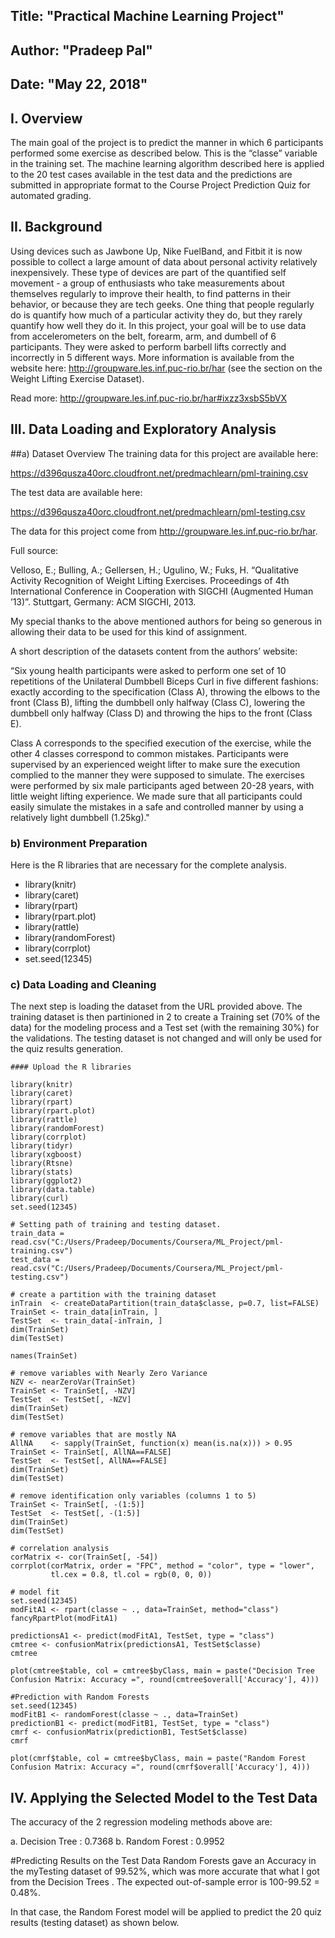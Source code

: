 
## Title: "Practical Machine Learning Project"
## Author: "Pradeep Pal"
## Date: "May 22, 2018"

## I. Overview

The main goal of the project is to predict the manner in which 6 participants performed some exercise as described below. This is the “classe” variable in the training set. The machine learning algorithm described here is applied to the 20 test cases available in the test data and the predictions are submitted in appropriate format to the Course Project Prediction Quiz for automated grading.

## II. Background

Using devices such as Jawbone Up, Nike FuelBand, and Fitbit it is now possible to collect a large amount of data about personal activity relatively inexpensively. These type of devices are part of the quantified self movement - a group of enthusiasts who take measurements about themselves regularly to improve their health, to find patterns in their behavior, or because they are tech geeks. One thing that people regularly do is quantify how much of a particular activity they do, but they rarely quantify how well they do it. In this project, your goal will be to use data from accelerometers on the belt, forearm, arm, and dumbell of 6 participants. They were asked to perform barbell lifts correctly and incorrectly in 5 different ways. More information is available from the website here: http://groupware.les.inf.puc-rio.br/har (see the section on the Weight Lifting Exercise Dataset).

Read more: http://groupware.les.inf.puc-rio.br/har#ixzz3xsbS5bVX

## III. Data Loading and Exploratory Analysis

##a) Dataset Overview
The training data for this project are available here:

https://d396qusza40orc.cloudfront.net/predmachlearn/pml-training.csv

The test data are available here:

https://d396qusza40orc.cloudfront.net/predmachlearn/pml-testing.csv

The data for this project come from http://groupware.les.inf.puc-rio.br/har. 

Full source:

Velloso, E.; Bulling, A.; Gellersen, H.; Ugulino, W.; Fuks, H. “Qualitative Activity Recognition of Weight Lifting Exercises. Proceedings of 4th International Conference in Cooperation with SIGCHI (Augmented Human ’13)”. Stuttgart, Germany: ACM SIGCHI, 2013.

My special thanks to the above mentioned authors for being so generous in allowing their data to be used for this kind of assignment.

A short description of the datasets content from the authors’ website:

“Six young health participants were asked to perform one set of 10 repetitions of the Unilateral Dumbbell Biceps Curl in five different fashions: exactly according to the specification (Class A), throwing the elbows to the front (Class B), lifting the dumbbell only halfway (Class C), lowering the dumbbell only halfway (Class D) and throwing the hips to the front (Class E).

Class A corresponds to the specified execution of the exercise, while the other 4 classes correspond to common mistakes. Participants were supervised by an experienced weight lifter to make sure the execution complied to the manner they were supposed to simulate. The exercises were performed by six male participants aged between 20-28 years, with little weight lifting experience. We made sure that all participants could easily simulate the mistakes in a safe and controlled manner by using a relatively light dumbbell (1.25kg)."

### b) Environment Preparation
  Here is the R libraries that are necessary for the complete analysis.

  *   library(knitr)
  *   library(caret)
  *   library(rpart)
  *   library(rpart.plot)
  *   library(rattle)
  *   library(randomForest)
  *   library(corrplot)
  *   set.seed(12345)
  
### c) Data Loading and Cleaning
The next step is loading the dataset from the URL provided above. The training dataset is then partinioned in 2 to create a Training set (70% of the data) for the modeling process and a Test set (with the remaining 30%) for the validations. The testing dataset is not changed and will only be used for the quiz results generation.



```{r}
#### Upload the R libraries

library(knitr)
library(caret)
library(rpart)
library(rpart.plot)
library(rattle)
library(randomForest)
library(corrplot)
library(tidyr)
library(xgboost)
library(Rtsne)
library(stats)
library(ggplot2)
library(data.table)
library(curl)
set.seed(12345)
```

```{r}
# Setting path of training and testing dataset.
train_data = read.csv("C:/Users/Pradeep/Documents/Coursera/ML_Project/pml-training.csv")
test_data = read.csv("C:/Users/Pradeep/Documents/Coursera/ML_Project/pml-testing.csv")

# create a partition with the training dataset 
inTrain  <- createDataPartition(train_data$classe, p=0.7, list=FALSE)
TrainSet <- train_data[inTrain, ]
TestSet  <- train_data[-inTrain, ]
dim(TrainSet)
dim(TestSet)

names(TrainSet)
```
```{r}
# remove variables with Nearly Zero Variance
NZV <- nearZeroVar(TrainSet)
TrainSet <- TrainSet[, -NZV]
TestSet  <- TestSet[, -NZV]
dim(TrainSet)
dim(TestSet)

# remove variables that are mostly NA
AllNA    <- sapply(TrainSet, function(x) mean(is.na(x))) > 0.95
TrainSet <- TrainSet[, AllNA==FALSE]
TestSet  <- TestSet[, AllNA==FALSE]
dim(TrainSet)
dim(TestSet)

# remove identification only variables (columns 1 to 5)
TrainSet <- TrainSet[, -(1:5)]
TestSet  <- TestSet[, -(1:5)]
dim(TrainSet)
dim(TestSet)

# correlation analysis
corMatrix <- cor(TrainSet[, -54])
corrplot(corMatrix, order = "FPC", method = "color", type = "lower", 
         tl.cex = 0.8, tl.col = rgb(0, 0, 0))
```

```{r}
# model fit
set.seed(12345)
modFitA1 <- rpart(classe ~ ., data=TrainSet, method="class")
fancyRpartPlot(modFitA1)

predictionsA1 <- predict(modFitA1, TestSet, type = "class")
cmtree <- confusionMatrix(predictionsA1, TestSet$classe)
cmtree

plot(cmtree$table, col = cmtree$byClass, main = paste("Decision Tree Confusion Matrix: Accuracy =", round(cmtree$overall['Accuracy'], 4)))
```

```{r}
#Prediction with Random Forests
set.seed(12345)
modFitB1 <- randomForest(classe ~ ., data=TrainSet)
predictionB1 <- predict(modFitB1, TestSet, type = "class")
cmrf <- confusionMatrix(predictionB1, TestSet$classe)
cmrf

plot(cmrf$table, col = cmtree$byClass, main = paste("Random Forest Confusion Matrix: Accuracy =", round(cmrf$overall['Accuracy'], 4)))

```

## IV. Applying the Selected Model to the Test Data
The accuracy of the 2 regression modeling methods above are:

a. Decision Tree : 0.7368
b. Random Forest : 0.9952

#Predicting Results on the Test Data
Random Forests gave an Accuracy in the myTesting dataset of 99.52%, which was more accurate that what I got from the Decision Trees . The expected out-of-sample error is 100-99.52 = 0.48%.

In that case, the Random Forest model will be applied to predict the 20 quiz results (testing dataset) as shown below.



